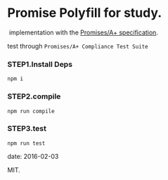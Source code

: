 # Promise Polyfill for study.

 implementation with the [Promises/A+ specification](https://github.com/promises-aplus/promises-spec).

test through `Promises/A+ Compliance Test Suite`

### STEP1.Install Deps

`npm i`

### STEP2.compile

`npm run compile`

### STEP3.test

`npm run test`



date: 2016-02-03

MIT.